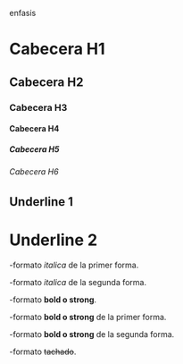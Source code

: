 enfasis
# Cabecera H1 
## Cabecera H2 
### Cabecera H3
#### Cabecera H4 
##### Cabecera H5 
###### Cabecera H6 

Underline 1 
-----------

Underline 2
===========

-formato *italica* de la primer forma.

-formato _italica_ de la segunda forma.

-formato **bold o strong**.

-formato **bold o strong** de la primer forma.

-formato __bold o strong__ de la segunda forma.

-formato ~~tachado~~.